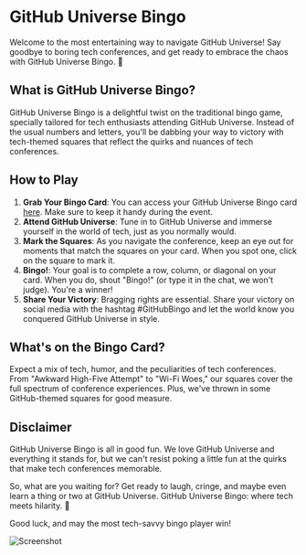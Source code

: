 # GitHub Universe Bingo

Welcome to the most entertaining way to navigate GitHub Universe! Say goodbye to boring tech conferences, and get ready to embrace the chaos with GitHub Universe Bingo. 🎉

## What is GitHub Universe Bingo?

GitHub Universe Bingo is a delightful twist on the traditional bingo game, specially tailored for tech enthusiasts attending GitHub Universe. Instead of the usual numbers and letters, you'll be dabbing your way to victory with tech-themed squares that reflect the quirks and nuances of tech conferences.

## How to Play

1. **Grab Your Bingo Card**: You can access your GitHub Universe Bingo card [here](). Make sure to keep it handy during the event.
2. **Attend GitHub Universe**: Tune in to GitHub Universe and immerse yourself in the world of tech, just as you normally would.
3. **Mark the Squares**: As you navigate the conference, keep an eye out for moments that match the squares on your card. When you spot one, click on the square to mark it.
4. **Bingo!**: Your goal is to complete a row, column, or diagonal on your card. When you do, shout "Bingo!" (or type it in the chat, we won't judge). You're a winner!
5. **Share Your Victory**: Bragging rights are essential. Share your victory on social media with the hashtag #GitHubBingo and let the world know you conquered GitHub Universe in style.

## What's on the Bingo Card?

Expect a mix of tech, humor, and the peculiarities of tech conferences. From "Awkward High-Five Attempt" to "Wi-Fi Woes," our squares cover the full spectrum of conference experiences. Plus, we've thrown in some GitHub-themed squares for good measure.

## Disclaimer

GitHub Universe Bingo is all in good fun. We love GitHub Universe and everything it stands for, but we can't resist poking a little fun at the quirks that make tech conferences memorable.

So, what are you waiting for? Get ready to laugh, cringe, and maybe even learn a thing or two at GitHub Universe. GitHub Universe Bingo: where tech meets hilarity. 🚀

Good luck, and may the most tech-savvy bingo player win!

![Screenshot](https://github.com/ashleymcnamara/keynotebingo.github.io/blob/master/static/images/bingo_card.png)
